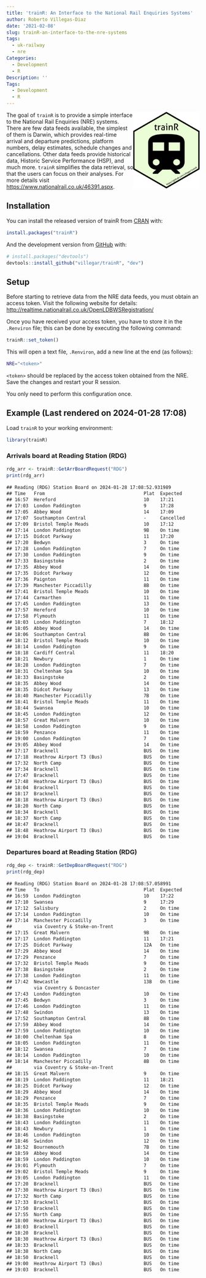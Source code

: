 ```yaml
---
title: 'trainR: An Interface to the National Rail Enquiries Systems'
author: Roberto Villegas-Diaz
date: '2021-02-08'
slug: trainR-an-interface-to-the-nre-systems
tags:
  - uk-railway
  - nre
Categories:
  - Development
  - R
Description: ''
Tags:
  - Development
  - R
---
```


<img src="https://raw.githubusercontent.com/villegar/trainR/main/inst/images/logo.png" alt="logo" align="right" height=200px/>

The goal of `trainR` is to provide a simple interface to the 
National Rail Enquiries (NRE) systems. There are few data feeds 
available, the simplest of them is Darwin, which provides real-time 
arrival and departure predictions, platform numbers, delay estimates, 
schedule changes and cancellations. Other data feeds provide historical 
data, Historic Service Performance (HSP), and much more. `trainR` 
simplifies the data retrieval, so that the users can focus on their 
analyses. For more details visit 
https://www.nationalrail.co.uk/46391.aspx.

## Installation

You can install the released version of trainR from [CRAN](https://CRAN.R-project.org) with:

``` r
install.packages("trainR")
```

And the development version from [GitHub](https://github.com/) with:

``` r
# install.packages("devtools")
devtools::install_github("villegar/trainR", "dev")
```

## Setup
Before starting to retrieve data from the NRE data feeds, you must obtain an access token. 
Visit the following website for details: http://realtime.nationalrail.co.uk/OpenLDBWSRegistration/

Once you have received your access token, you have to store it in the `.Renviron` file; this can be 
done by executing the following command:


```r
trainR::set_token()
```

This will open a text file, `.Renviron`, add a new line at the end (as follows):

```bash
NRE="<token>"
```

`<token>` should be replaced by the access token obtained from the NRE. Save the changes and restart 
your R session.

You only need to perform this configuration once.

## Example (Last rendered on 2024-01-28 17:08)

Load `trainR` to your working environment:

```r
library(trainR)
```

### Arrivals board at Reading Station (RDG)


```r
rdg_arr <- trainR::GetArrBoardRequest("RDG")
print(rdg_arr)
```

```
## Reading (RDG) Station Board on 2024-01-28 17:08:52.931989
## Time   From                                    Plat  Expected
## 16:57  Hereford                                10    17:21
## 17:03  London Paddington                       9     17:28
## 17:05  Abbey Wood                              14    17:09
## 17:07  Southampton Central                     -     Cancelled
## 17:09  Bristol Temple Meads                    10    17:12
## 17:14  London Paddington                       9B    On time
## 17:15  Didcot Parkway                          11    17:20
## 17:20  Bedwyn                                  3     On time
## 17:28  London Paddington                       7     On time
## 17:30  London Paddington                       9     On time
## 17:33  Basingstoke                             2     On time
## 17:35  Abbey Wood                              14    On time
## 17:35  Didcot Parkway                          12    On time
## 17:36  Paignton                                11    On time
## 17:39  Manchester Piccadilly                   8B    On time
## 17:41  Bristol Temple Meads                    10    On time
## 17:44  Carmarthen                              11    On time
## 17:45  London Paddington                       13    On time
## 17:57  Hereford                                10    On time
## 17:58  Plymouth                                11    On time
## 18:03  London Paddington                       7     18:12
## 18:05  Abbey Wood                              14    On time
## 18:06  Southampton Central                     8B    On time
## 18:12  Bristol Temple Meads                    10    On time
## 18:14  London Paddington                       9     On time
## 18:18  Cardiff Central                         11    18:20
## 18:21  Newbury                                 1     On time
## 18:28  London Paddington                       7     On time
## 18:31  Cheltenham Spa                          10    On time
## 18:33  Basingstoke                             2     On time
## 18:35  Abbey Wood                              14    On time
## 18:35  Didcot Parkway                          13    On time
## 18:40  Manchester Piccadilly                   7B    On time
## 18:41  Bristol Temple Meads                    11    On time
## 18:44  Swansea                                 10    On time
## 18:45  London Paddington                       12    On time
## 18:57  Great Malvern                           10    On time
## 18:58  London Paddington                       9     On time
## 18:59  Penzance                                11    On time
## 19:00  London Paddington                       7     On time
## 19:05  Abbey Wood                              14    On time
## 17:17  Bracknell                               BUS   On time
## 17:18  Heathrow Airport T3 (Bus)               BUS   On time
## 17:32  North Camp                              BUS   On time
## 17:34  Bracknell                               BUS   On time
## 17:47  Bracknell                               BUS   On time
## 17:48  Heathrow Airport T3 (Bus)               BUS   On time
## 18:04  Bracknell                               BUS   On time
## 18:17  Bracknell                               BUS   On time
## 18:18  Heathrow Airport T3 (Bus)               BUS   On time
## 18:20  North Camp                              BUS   On time
## 18:34  Bracknell                               BUS   On time
## 18:37  North Camp                              BUS   On time
## 18:47  Bracknell                               BUS   On time
## 18:48  Heathrow Airport T3 (Bus)               BUS   On time
## 19:04  Bracknell                               BUS   On time
```

### Departures board at Reading Station (RDG)


```r
rdg_dep <- trainR::GetDepBoardRequest("RDG")
print(rdg_dep)
```

```
## Reading (RDG) Station Board on 2024-01-28 17:08:57.058991
## Time   To                                      Plat  Expected
## 16:59  London Paddington                       10    17:22
## 17:10  Swansea                                 9     17:29
## 17:12  Salisbury                               2     On time
## 17:14  London Paddington                       10    On time
## 17:14  Manchester Piccadilly                   3     On time
##        via Coventry & Stoke-on-Trent           
## 17:15  Great Malvern                           9B    On time
## 17:17  London Paddington                       11    17:21
## 17:25  Didcot Parkway                          12A   On time
## 17:29  Abbey Wood                              14    On time
## 17:29  Penzance                                7     On time
## 17:32  Bristol Temple Meads                    9     On time
## 17:38  Basingstoke                             2     On time
## 17:38  London Paddington                       11    On time
## 17:42  Newcastle                               13B   On time
##        via Coventry & Doncaster                
## 17:43  London Paddington                       10    On time
## 17:45  Bedwyn                                  3     On time
## 17:46  London Paddington                       11    On time
## 17:48  Swindon                                 13    On time
## 17:52  Southampton Central                     8B    On time
## 17:59  Abbey Wood                              14    On time
## 17:59  London Paddington                       10    On time
## 18:00  Cheltenham Spa                          8     On time
## 18:05  London Paddington                       11    On time
## 18:12  Swansea                                 7     On time
## 18:14  London Paddington                       10    On time
## 18:14  Manchester Piccadilly                   8B    On time
##        via Coventry & Stoke-on-Trent           
## 18:15  Great Malvern                           9     On time
## 18:19  London Paddington                       11    18:21
## 18:25  Didcot Parkway                          12    On time
## 18:29  Abbey Wood                              14    On time
## 18:29  Penzance                                7     On time
## 18:35  Bristol Temple Meads                    9     On time
## 18:36  London Paddington                       10    On time
## 18:38  Basingstoke                             2     On time
## 18:43  London Paddington                       11    On time
## 18:43  Newbury                                 1     On time
## 18:46  London Paddington                       10    On time
## 18:46  Swindon                                 12    On time
## 18:52  Bournemouth                             7B    On time
## 18:59  Abbey Wood                              14    On time
## 18:59  London Paddington                       10    On time
## 19:01  Plymouth                                7     On time
## 19:02  Bristol Temple Meads                    9     On time
## 19:05  London Paddington                       11    On time
## 17:20  Bracknell                               BUS   On time
## 17:30  Heathrow Airport T3 (Bus)               BUS   On time
## 17:32  North Camp                              BUS   On time
## 17:33  Bracknell                               BUS   On time
## 17:50  Bracknell                               BUS   On time
## 17:55  North Camp                              BUS   On time
## 18:00  Heathrow Airport T3 (Bus)               BUS   On time
## 18:03  Bracknell                               BUS   On time
## 18:20  Bracknell                               BUS   On time
## 18:30  Heathrow Airport T3 (Bus)               BUS   On time
## 18:33  Bracknell                               BUS   On time
## 18:38  North Camp                              BUS   On time
## 18:50  Bracknell                               BUS   On time
## 19:00  Heathrow Airport T3 (Bus)               BUS   On time
## 19:03  Bracknell                               BUS   On time
```
